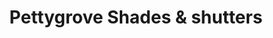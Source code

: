 ---
title: "Pettygrove Shades & shutters"
url: /parker/pettygrove-shades-und-shutters/
shop: Jalousien
---